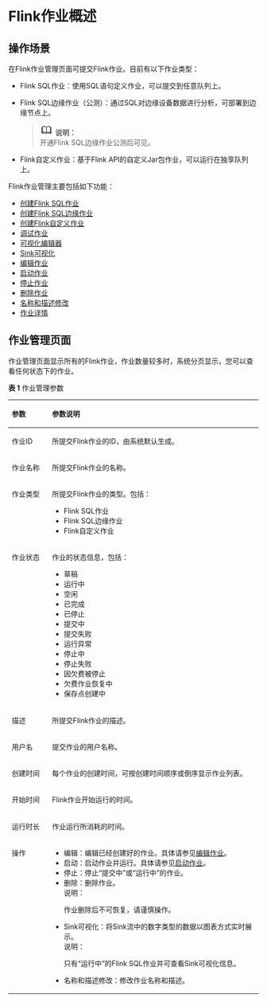 # Flink作业概述<a name="dli_01_0403"></a>

## 操作场景<a name="zh-cn_topic_0093946892_section31579140143928"></a>

在Flink作业管理页面可提交Flink作业。目前有以下作业类型：

-   Flink SQL作业：使用SQL语句定义作业，可以提交到任意队列上。
-   Flink SQL边缘作业（公测）：通过SQL对边缘设备数据进行分析，可部署到边缘节点上。

    >![](public_sys-resources/icon-note.gif) **说明：**   
    >开通Flink SQL边缘作业公测后可见。  

-   Flink自定义作业：基于Flink API的自定义Jar包作业，可以运行在独享队列上。

Flink作业管理主要包括如下功能：

-   [创建Flink SQL作业](创建Flink-SQL作业.md)
-   [创建Flink SQL边缘作业](创建Flink-SQL边缘作业.md)
-   [创建Flink自定义作业](创建Flink自定义作业.md)
-   [调试作业](调试作业.md)
-   [可视化编辑器](可视化编辑器.md)
-   [Sink可视化](Sink可视化.md)
-   [编辑作业](操作作业.md#section1950210297542)
-   [启动作业](操作作业.md#section20957159163012)
-   [停止作业](操作作业.md#section8678193324114)
-   [删除作业](操作作业.md#section1691624195713)
-   [名称和描述修改](操作作业.md#section15861321183619)
-   [作业详情](作业详情.md)

## 作业管理页面<a name="section12526165519235"></a>

作业管理页面显示所有的Flink作业，作业数量较多时，系统分页显示，您可以查看任何状态下的作业。

**表 1**  作业管理参数

<a name="zh-cn_topic_0122090417_table3950169215120"></a>
<table><thead align="left"><tr id="zh-cn_topic_0122090417_row2555468715120"><th class="cellrowborder" valign="top" width="16.07%" id="mcps1.2.3.1.1"><p id="zh-cn_topic_0122090417_p4021197415120"><a name="zh-cn_topic_0122090417_p4021197415120"></a><a name="zh-cn_topic_0122090417_p4021197415120"></a>参数</p>
</th>
<th class="cellrowborder" valign="top" width="83.93%" id="mcps1.2.3.1.2"><p id="zh-cn_topic_0122090417_p3594448915120"><a name="zh-cn_topic_0122090417_p3594448915120"></a><a name="zh-cn_topic_0122090417_p3594448915120"></a>参数说明</p>
</th>
</tr>
</thead>
<tbody><tr id="zh-cn_topic_0122090417_row46758327132"><td class="cellrowborder" valign="top" width="16.07%" headers="mcps1.2.3.1.1 "><p id="zh-cn_topic_0122090417_p16413434141957"><a name="zh-cn_topic_0122090417_p16413434141957"></a><a name="zh-cn_topic_0122090417_p16413434141957"></a>作业ID</p>
</td>
<td class="cellrowborder" valign="top" width="83.93%" headers="mcps1.2.3.1.2 "><p id="zh-cn_topic_0122090417_p54419740141957"><a name="zh-cn_topic_0122090417_p54419740141957"></a><a name="zh-cn_topic_0122090417_p54419740141957"></a>所提交Flink作业的ID，由系统默认生成。</p>
</td>
</tr>
<tr id="zh-cn_topic_0122090417_row32873162171713"><td class="cellrowborder" valign="top" width="16.07%" headers="mcps1.2.3.1.1 "><p id="zh-cn_topic_0122090417_p45480448171713"><a name="zh-cn_topic_0122090417_p45480448171713"></a><a name="zh-cn_topic_0122090417_p45480448171713"></a>作业名称</p>
</td>
<td class="cellrowborder" valign="top" width="83.93%" headers="mcps1.2.3.1.2 "><p id="zh-cn_topic_0122090417_p18579134217227"><a name="zh-cn_topic_0122090417_p18579134217227"></a><a name="zh-cn_topic_0122090417_p18579134217227"></a>所提交Flink作业的名称。</p>
</td>
</tr>
<tr id="row3289513151315"><td class="cellrowborder" valign="top" width="16.07%" headers="mcps1.2.3.1.1 "><p id="p102901113161318"><a name="p102901113161318"></a><a name="p102901113161318"></a>作业类型</p>
</td>
<td class="cellrowborder" valign="top" width="83.93%" headers="mcps1.2.3.1.2 "><p id="p1029001315135"><a name="p1029001315135"></a><a name="p1029001315135"></a>所提交Flink作业的类型。包括：</p>
<a name="ul864114454138"></a><a name="ul864114454138"></a><ul id="ul864114454138"><li>Flink SQL作业</li><li>Flink SQL边缘作业</li><li>Flink自定义作业</li></ul>
</td>
</tr>
<tr id="zh-cn_topic_0122090417_row31011923151038"><td class="cellrowborder" valign="top" width="16.07%" headers="mcps1.2.3.1.1 "><p id="zh-cn_topic_0122090417_p10671857151038"><a name="zh-cn_topic_0122090417_p10671857151038"></a><a name="zh-cn_topic_0122090417_p10671857151038"></a>作业状态</p>
</td>
<td class="cellrowborder" valign="top" width="83.93%" headers="mcps1.2.3.1.2 "><p id="zh-cn_topic_0122090417_p59114099151038"><a name="zh-cn_topic_0122090417_p59114099151038"></a><a name="zh-cn_topic_0122090417_p59114099151038"></a>作业的状态信息，包括：</p>
<a name="zh-cn_topic_0122090417_ul32930526154023"></a><a name="zh-cn_topic_0122090417_ul32930526154023"></a><ul id="zh-cn_topic_0122090417_ul32930526154023"><li>草稿</li><li>运行中</li><li>空闲</li><li>已完成</li><li>已停止</li><li>提交中</li><li>提交失败</li><li>运行异常</li><li>停止中</li><li>停止失败</li><li>因欠费被停止</li><li>欠费作业恢复中</li><li>保存点创建中</li></ul>
</td>
</tr>
<tr id="zh-cn_topic_0122090417_row36301606171658"><td class="cellrowborder" valign="top" width="16.07%" headers="mcps1.2.3.1.1 "><p id="zh-cn_topic_0122090417_p14394959151048"><a name="zh-cn_topic_0122090417_p14394959151048"></a><a name="zh-cn_topic_0122090417_p14394959151048"></a>描述</p>
</td>
<td class="cellrowborder" valign="top" width="83.93%" headers="mcps1.2.3.1.2 "><p id="zh-cn_topic_0122090417_p51238775151048"><a name="zh-cn_topic_0122090417_p51238775151048"></a><a name="zh-cn_topic_0122090417_p51238775151048"></a>所提交Flink作业的描述。</p>
</td>
</tr>
<tr id="row4736911141810"><td class="cellrowborder" valign="top" width="16.07%" headers="mcps1.2.3.1.1 "><p id="p1973721141811"><a name="p1973721141811"></a><a name="p1973721141811"></a>用户名</p>
</td>
<td class="cellrowborder" valign="top" width="83.93%" headers="mcps1.2.3.1.2 "><p id="p373781161815"><a name="p373781161815"></a><a name="p373781161815"></a>提交作业的用户名称。</p>
</td>
</tr>
<tr id="zh-cn_topic_0122090417_row6424839516213"><td class="cellrowborder" valign="top" width="16.07%" headers="mcps1.2.3.1.1 "><p id="zh-cn_topic_0122090417_p50569641162134"><a name="zh-cn_topic_0122090417_p50569641162134"></a><a name="zh-cn_topic_0122090417_p50569641162134"></a>创建时间</p>
</td>
<td class="cellrowborder" valign="top" width="83.93%" headers="mcps1.2.3.1.2 "><p id="zh-cn_topic_0122090417_p18910361162145"><a name="zh-cn_topic_0122090417_p18910361162145"></a><a name="zh-cn_topic_0122090417_p18910361162145"></a>每个作业的创建时间，可按创建时间顺序或倒序显示作业列表。</p>
</td>
</tr>
<tr id="row15840729143612"><td class="cellrowborder" valign="top" width="16.07%" headers="mcps1.2.3.1.1 "><p id="p13841152911367"><a name="p13841152911367"></a><a name="p13841152911367"></a>开始时间</p>
</td>
<td class="cellrowborder" valign="top" width="83.93%" headers="mcps1.2.3.1.2 "><p id="p20841122983612"><a name="p20841122983612"></a><a name="p20841122983612"></a>Flink作业开始运行的时间。</p>
</td>
</tr>
<tr id="row1536633125019"><td class="cellrowborder" valign="top" width="16.07%" headers="mcps1.2.3.1.1 "><p id="p145363334505"><a name="p145363334505"></a><a name="p145363334505"></a>运行时长</p>
</td>
<td class="cellrowborder" valign="top" width="83.93%" headers="mcps1.2.3.1.2 "><p id="p153603315013"><a name="p153603315013"></a><a name="p153603315013"></a>作业运行所消耗的时间。</p>
</td>
</tr>
<tr id="zh-cn_topic_0122090417_row1662880815250"><td class="cellrowborder" valign="top" width="16.07%" headers="mcps1.2.3.1.1 "><p id="zh-cn_topic_0122090417_p475621615250"><a name="zh-cn_topic_0122090417_p475621615250"></a><a name="zh-cn_topic_0122090417_p475621615250"></a>操作</p>
</td>
<td class="cellrowborder" valign="top" width="83.93%" headers="mcps1.2.3.1.2 "><a name="zh-cn_topic_0122090417_ul181927155164"></a><a name="zh-cn_topic_0122090417_ul181927155164"></a><ul id="zh-cn_topic_0122090417_ul181927155164"><li>编辑：编辑已经创建好的作业。具体请参见<a href="操作作业.md#section1950210297542">编辑作业</a>。</li><li>启动：启动作业并运行。具体请参见<a href="操作作业.md#section20957159163012">启动作业</a>。</li><li>停止：停止“提交中”或“运行中”的作业。</li><li>删除：删除作业。<div class="note" id="note386711433506"><a name="note386711433506"></a><a name="note386711433506"></a><span class="notetitle"> 说明： </span><div class="notebody"><p id="p16867104316506"><a name="p16867104316506"></a><a name="p16867104316506"></a>作业删除后不可恢复，请谨慎操作。</p>
</div></div>
</li><li>Sink可视化：将Sink流中的数字类型的数据以图表方式实时展示。<div class="note" id="note1372459391"><a name="note1372459391"></a><a name="note1372459391"></a><span class="notetitle"> 说明： </span><div class="notebody"><p id="p1748114516397"><a name="p1748114516397"></a><a name="p1748114516397"></a>只有“运行中”的Flink SQL作业并可查看Sink可视化信息。</p>
</div></div>
</li><li>名称和描述修改：修改作业名称和描述。</li></ul>
</td>
</tr>
</tbody>
</table>

